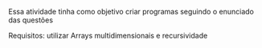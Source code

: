 Essa atividade tinha como objetivo criar programas seguindo o enunciado das questões

Requisitos: utilizar Arrays multidimensionais e recursividade 
